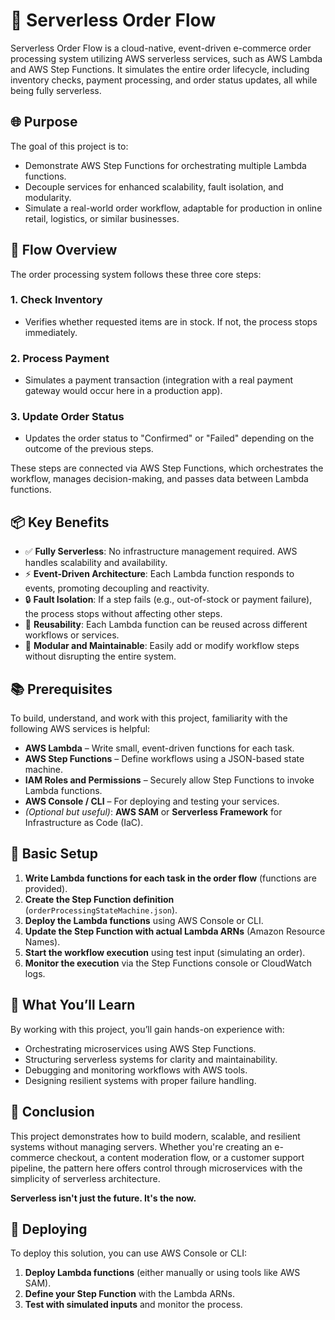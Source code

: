 # 🛒 Serverless Order Flow

Serverless Order Flow is a cloud-native, event-driven e-commerce order processing system utilizing AWS serverless services, such as AWS Lambda and AWS Step Functions. It simulates the entire order lifecycle, including inventory checks, payment processing, and order status updates, all while being fully serverless.

## 🌐 Purpose

The goal of this project is to:

- Demonstrate AWS Step Functions for orchestrating multiple Lambda functions.
- Decouple services for enhanced scalability, fault isolation, and modularity.
- Simulate a real-world order workflow, adaptable for production in online retail, logistics, or similar businesses.

## 🔄 Flow Overview

The order processing system follows these three core steps:

### 1. **Check Inventory**
   - Verifies whether requested items are in stock. If not, the process stops immediately.

### 2. **Process Payment**
   - Simulates a payment transaction (integration with a real payment gateway would occur here in a production app).

### 3. **Update Order Status**
   - Updates the order status to "Confirmed" or "Failed" depending on the outcome of the previous steps.

These steps are connected via AWS Step Functions, which orchestrates the workflow, manages decision-making, and passes data between Lambda functions.

## 📦 Key Benefits

- ✅ **Fully Serverless**: No infrastructure management required. AWS handles scalability and availability.
- ⚡ **Event-Driven Architecture**: Each Lambda function responds to events, promoting decoupling and reactivity.
- 🔒 **Fault Isolation**: If a step fails (e.g., out-of-stock or payment failure), the process stops without affecting other steps.
- 🔁 **Reusability**: Each Lambda function can be reused across different workflows or services.
- 🧩 **Modular and Maintainable**: Easily add or modify workflow steps without disrupting the entire system.

## 📚 Prerequisites

To build, understand, and work with this project, familiarity with the following AWS services is helpful:

- **AWS Lambda** – Write small, event-driven functions for each task.
- **AWS Step Functions** – Define workflows using a JSON-based state machine.
- **IAM Roles and Permissions** – Securely allow Step Functions to invoke Lambda functions.
- **AWS Console / CLI** – For deploying and testing your services.
- *(Optional but useful)*: **AWS SAM** or **Serverless Framework** for Infrastructure as Code (IaC).

## 🔧 Basic Setup

1. **Write Lambda functions for each task in the order flow** (functions are provided).
2. **Create the Step Function definition** (`orderProcessingStateMachine.json`).
3. **Deploy the Lambda functions** using AWS Console or CLI.
4. **Update the Step Function with actual Lambda ARNs** (Amazon Resource Names).
5. **Start the workflow execution** using test input (simulating an order).
6. **Monitor the execution** via the Step Functions console or CloudWatch logs.

## 🧠 What You’ll Learn

By working with this project, you’ll gain hands-on experience with:

- Orchestrating microservices using AWS Step Functions.
- Structuring serverless systems for clarity and maintainability.
- Debugging and monitoring workflows with AWS tools.
- Designing resilient systems with proper failure handling.

## 🧭 Conclusion

This project demonstrates how to build modern, scalable, and resilient systems without managing servers. Whether you're creating an e-commerce checkout, a content moderation flow, or a customer support pipeline, the pattern here offers control through microservices with the simplicity of serverless architecture.

**Serverless isn't just the future. It's the now.**

## 🚀 Deploying

To deploy this solution, you can use AWS Console or CLI:

1. **Deploy Lambda functions** (either manually or using tools like AWS SAM).
2. **Define your Step Function** with the Lambda ARNs.
3. **Test with simulated inputs** and monitor the process.
